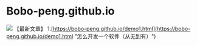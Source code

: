 # Bobo-peng.github.io
![](https://i.imgur.com/8we6qVY.jpg)
【最新文章】
1.[https://bobo-peng.github.io/demo1.html](https://bobo-peng.github.io/demo1.html "怎么开发一个软件（从无到有）")